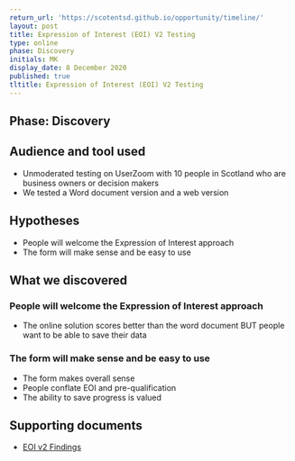 ```yaml
---
return_url: 'https://scotentsd.github.io/opportunity/timeline/'
layout: post
title: Expression of Interest (EOI) V2 Testing
type: online
phase: Discovery
initials: MK
display_date: 8 December 2020
published: true
tltitle: Expression of Interest (EOI) V2 Testing
---
```

## Phase: Discovery

## Audience and tool used
- Unmoderated testing on UserZoom with 10 people in Scotland who are business owners or decision makers
- We tested a Word document version and a web version

## Hypotheses
- People will welcome the Expression of Interest approach
- The form will make sense and be easy to use

## What we discovered

### People will welcome the Expression of Interest approach
- The online solution scores better than the word document BUT people want to be able to save their data

### The form will make sense and be easy to use
- The form makes overall sense
- People conflate EOI and pre-qualification
- The ability to save progress is valued

## Supporting documents
- [EOI v2 Findings](/opportunity/files/EOI_InitialTesting_V2_Dec08_2020.pdf)



